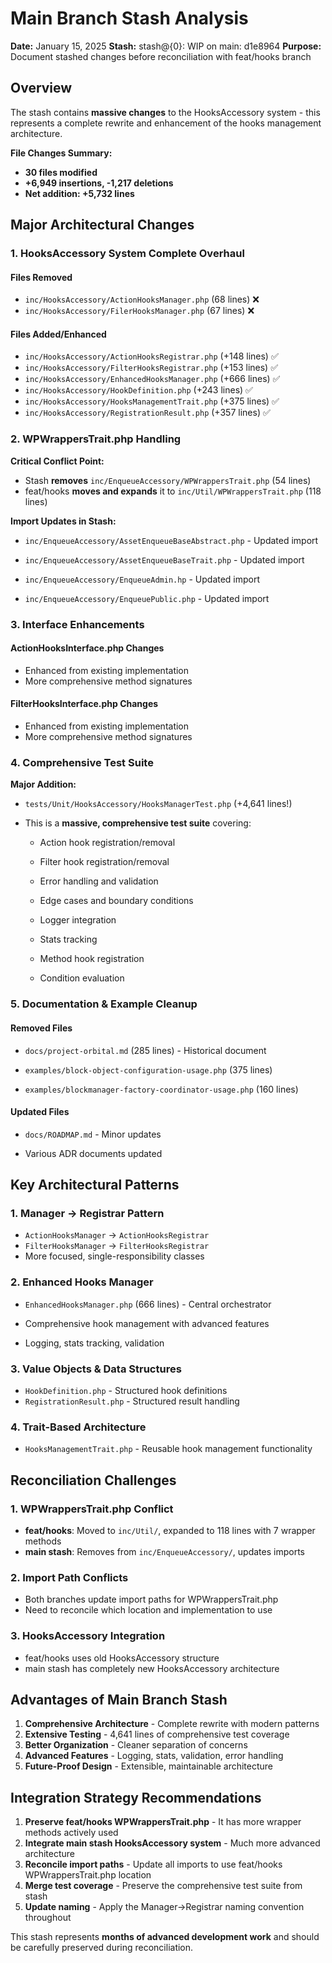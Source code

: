 # Main Branch Stash Analysis

**Date:** January 15, 2025
**Stash:** stash@{0}: WIP on main: d1e8964
**Purpose:** Document stashed changes before reconciliation with feat/hooks branch

## Overview

The stash contains **massive changes** to the HooksAccessory system - this represents a complete rewrite and enhancement of the hooks management architecture.

**File Changes Summary:**

- **30 files modified**
- **+6,949 insertions, -1,217 deletions**
- **Net addition: +5,732 lines**

## Major Architectural Changes

### 1. HooksAccessory System Complete Overhaul

#### Files Removed

- `inc/HooksAccessory/ActionHooksManager.php` (68 lines) ❌
- `inc/HooksAccessory/FilerHooksManager.php` (67 lines) ❌

#### Files Added/Enhanced

- `inc/HooksAccessory/ActionHooksRegistrar.php` (+148 lines) ✅
- `inc/HooksAccessory/FilterHooksRegistrar.php` (+153 lines) ✅
- `inc/HooksAccessory/EnhancedHooksManager.php` (+666 lines) ✅
- `inc/HooksAccessory/HookDefinition.php` (+243 lines) ✅
- `inc/HooksAccessory/HooksManagementTrait.php` (+375 lines) ✅
- `inc/HooksAccessory/RegistrationResult.php` (+357 lines) ✅

### 2. WPWrappersTrait.php Handling

**Critical Conflict Point:**

- Stash **removes** `inc/EnqueueAccessory/WPWrappersTrait.php` (54 lines)
- feat/hooks **moves and expands** it to `inc/Util/WPWrappersTrait.php` (118 lines)

**Import Updates in Stash:**

- `inc/EnqueueAccessory/AssetEnqueueBaseAbstract.php` - Updated import
- `inc/EnqueueAccessory/AssetEnqueueBaseTrait.php` - Updated import
- `inc/EnqueueAccessory/EnqueueAdmin.hp` - Updated import

- `inc/EnqueueAccessory/EnqueuePublic.php` - Updated import

### 3. Interface Enhancements

#### ActionHooksInterface.php Changes

- Enhanced from existing implementation
- More comprehensive method signatures

#### FilterHooksInterface.php Changes

- Enhanced from existing implementation
- More comprehensive method signatures

### 4. Comprehensive Test Suite

**Major Addition:**

- `tests/Unit/HooksAccessory/HooksManagerTest.php` (+4,641 lines!)
- This is a **massive, comprehensive test suite** covering:

  - Action hook registration/removal
  - Filter hook registration/removal
  - Error handling and validation
  - Edge cases and boundary conditions

  - Logger integration
  - Stats tracking
  - Method hook registration
  - Condition evaluation

### 5. Documentation & Example Cleanup

#### Removed Files

- `docs/project-orbital.md` (285 lines) - Historical document
- `examples/block-object-configuration-usage.php` (375 lines)

- `examples/blockmanager-factory-coordinator-usage.php` (160 lines)

#### Updated Files

- `docs/ROADMAP.md` - Minor updates

- Various ADR documents updated

## Key Architectural Patterns

### 1. Manager → Registrar Pattern

- `ActionHooksManager` → `ActionHooksRegistrar`
- `FilterHooksManager` → `FilterHooksRegistrar`
- More focused, single-responsibility classes

### 2. Enhanced Hooks Manager

- `EnhancedHooksManager.php` (666 lines) - Central orchestrator
- Comprehensive hook management with advanced features

- Logging, stats tracking, validation

### 3. Value Objects & Data Structures

- `HookDefinition.php` - Structured hook definitions
- `RegistrationResult.php` - Structured result handling

### 4. Trait-Based Architecture

- `HooksManagementTrait.php` - Reusable hook management functionality

## Reconciliation Challenges

### 1. WPWrappersTrait.php Conflict

- **feat/hooks**: Moved to `inc/Util/`, expanded to 118 lines with 7 wrapper methods
- **main stash**: Removes from `inc/EnqueueAccessory/`, updates imports

### 2. Import Path Conflicts

- Both branches update import paths for WPWrappersTrait.php
- Need to reconcile which location and implementation to use

### 3. HooksAccessory Integration

- feat/hooks uses old HooksAccessory structure
- main stash has completely new HooksAccessory architecture

## Advantages of Main Branch Stash

1. **Comprehensive Architecture** - Complete rewrite with modern patterns
2. **Extensive Testing** - 4,641 lines of comprehensive test coverage
3. **Better Organization** - Cleaner separation of concerns
4. **Advanced Features** - Logging, stats, validation, error handling
5. **Future-Proof Design** - Extensible, maintainable architecture

## Integration Strategy Recommendations

1. **Preserve feat/hooks WPWrappersTrait.php** - It has more wrapper methods actively used
2. **Integrate main stash HooksAccessory system** - Much more advanced architecture
3. **Reconcile import paths** - Update all imports to use feat/hooks WPWrappersTrait.php location
4. **Merge test coverage** - Preserve the comprehensive test suite from stash
5. **Update naming** - Apply the Manager→Registrar naming convention throughout

This stash represents **months of advanced development work** and should be carefully preserved during reconciliation.
